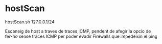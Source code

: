 # hostScan
hostScan.sh 127.0.0.1/24

Escaneig de host a traves de traces ICMP, pendent de afegir la opcio de fer-ho sense traces ICMP per poder evadir Firewalls que impedeixin el ping
